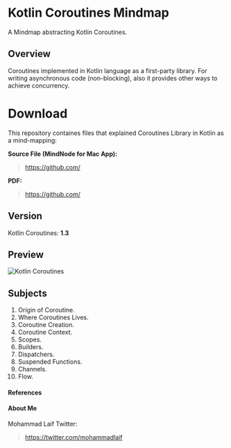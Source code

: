 # Kotlin Coroutines Mindmap
A Mindmap abstracting Kotlin Coroutines.

## Overview
Coroutines implemented in Kotlin language as a first-party library. For writing asynchronous code (non-blocking), also it provides other ways to achieve  concurrency.


# Download
This repository containes files that explained Coroutines Library in Kotlin as a mind-mapping:

**Source File (MindNode for Mac App):**
> https://github.com/

**PDF:**
> https://github.com/


## Version
Kotlin Coroutines: **1.3**

## Preview
![Kotlin Coroutines](../master/files/mindmapsourcefile.mindnode/QuickLook/Preview.jpg "Kotlin Coroutines")

## Subjects
1. Origin of Coroutine.
2. Where Coroutines Lives.
3. Coroutine Creation.
4. Coroutine Context.
5. Scopes.
6. Builders.
7. Dispatchers.
8. Suspended Functions.
9. Channels.
10. Flow.






#### References


#### About Me
Mohammad Laif
Twitter:
> https://twitter.com/mohammadlaif